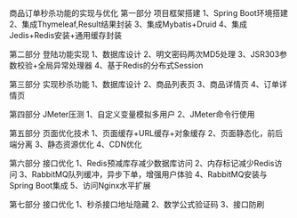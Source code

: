 商品订单秒杀功能的实现与优化
第一部分 项目框架搭建
  1、Spring Boot环境搭建
  2、集成Thymeleaf,Result结果封装
  3、集成Mybatis+Druid
  4、集成Jedis+Redis安装+通用缓存封装

第二部分 登陆功能实现
  1、数据库设计
  2、明文密码两次MD5处理
  3、JSR303参数校验+全局异常处理器
  4、基于Redis的分布式Session

第三部分 实现秒杀功能
  1、数据库设计
  2、商品列表页
  3、商品详情页
  4、订单详情页
  
第四部分 JMeter压测
  1、自定义变量模拟多用户
  2、JMeter命令行使用
  
第五部分 页面优化技术
  1、页面缓存+URL缓存+对象缓存
  2、页面静态化，前后端分离
  3、静态资源优化
  4、CDN优化
  
第六部分 接口优化
  1、Redis预减库存减少数据库访问
  2、内存标记减少Redis访问
  3、RabbitMQ队列缓冲，异步下单，增强用户体验
  4、RabbitMQ安装与Spring Boot集成
  5、访问Nginx水平扩展
 
第七部分 接口优化
  1、秒杀接口地址隐藏
  2、数学公式验证码
  3、接口防刷
